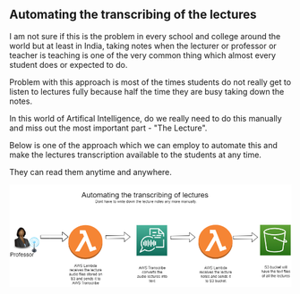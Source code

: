 ## Automating the transcribing of the lectures

I am not sure if this is the problem in every school and college around the world but at least in India, taking notes when the lecturer or professor or teacher is teaching is one of the very common thing which almost every student does or expected to do.

Problem with this approach is most of the times students do not really get to listen to lectures fully because half the time they are busy taking down the notes.

In this world of Artifical Intelligence, do we really need to do this manually and miss out the most important part - "The Lecture".

Below is one of the approach which we can employ to automate this and make the lectures transcription available to the students at any time. 

They can read them anytime and anywhere.

![](images/AutomatingTranscribingLectures.PNG)
